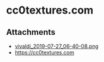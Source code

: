 # cc0textures.com

## Attachments

- [vivaldi_2019-07-27_06-40-08.png](https://trello.com/1/cards/5eadf81c2a272c542870ab57/attachments/5eadf81d2a272c542870ab8b/download/vivaldi_2019-07-27_06-40-08.png)
- https://cc0textures.com
